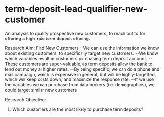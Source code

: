 # term-deposit-lead-qualifier-new-customer
An analysis to qualify prospective new customers, to reach out to for offering a high-rate term deposit offering.

Research Aim:
  Find New Customers
      --We can use the information we know about existing customers, to specifically target new customers.
      --We know which variables result in customers purchasing term deposit account.
        --These customers are super-valuable, as term deposits allow the bank to lend out money at higher rates.
      --By being specific, we can do a phone and mail campaign, which is expensive in general, but will be highly-targetted, which will keep costs down, and maximize the response rate.
      --If we use the variables we can purchase from data brokers (i.e. demographics), we could target similar new customers
      
Research Objective:
  1) Which customers are the most likely to purchase term deposits?
